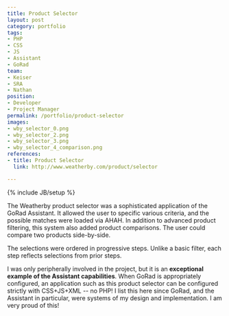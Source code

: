 ```yaml
---
title: Product Selector
layout: post
category: portfolio
tags:
- PHP
- CSS
- JS
- Assistant
- GoRad
team:
- Keiser
- SRA
- Nathan
position:
- Developer
- Project Manager
permalink: /portfolio/product-selector
images:
- wby_selector_0.png
- wby_selector_2.png
- wby_selector_3.png
- wby_selector_4_comparison.png
references:
- title: Product Selector
  link: http://www.weatherby.com/product/selector

---
```

{% include JB/setup %}
<div id="node-47" class="node node-portfolio node-promoted">
  <div class="content clearfix">
    <div class="field field-name-body field-type-text-with-summary field-label-hidden"><div class="field-items"><div class="field-item even"><p>The Weatherby product selector was a sophisticated application of the GoRad Assistant. It allowed the user to specific various criteria, and the possible matches were loaded via AHAH. In addition to advanced product filtering, this system also added product comparisons. The user could compare two products side-by-side.</p>
<p>The selections were ordered in progressive steps. Unlike a basic filter, each step reflects selections from prior steps.</p>
<p>I was only peripherally involved in the project, but it is an <strong>exceptional example of the Assistant capabilities</strong>. When GoRad is appropriately configured, an application such as this product selector can be configured strictly with CSS+JS+XML -- no PHP! I list this here since GoRad, and the Assistant in particular, were systems of my design and implementation. I am very proud of this!</p>
</div></div></div>  </div>
</div>
